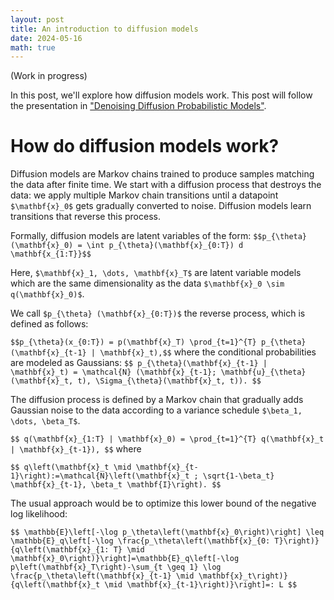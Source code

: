 ```yaml
---
layout: post
title: An introduction to diffusion models
date: 2024-05-16
math: true
---
```


(Work in progress)

In this post, we'll explore how diffusion models work.  This post will follow the presentation in ["Denoising Diffusion Probabilistic Models"](https://arxiv.org/pdf/2006.11239).

# How do diffusion models work?

Diffusion models are Markov chains trained to produce samples matching the data after finite time.  We start with a diffusion process that destroys the data: we apply multiple Markov chain transitions until a datapoint `$\mathbf{x}_0$` gets gradually converted to noise.  Diffusion models learn transitions that reverse this process. 

Formally, diffusion models are latent variables of the form:
`$$p_{\theta}(\mathbf{x}_0) = \int p_{\theta}(\mathbf{x}_{0:T}) d \mathbf{x_{1:T}}$$`

Here, `$\mathbf{x}_1, \dots, \mathbf{x}_T$` are latent variable models which are the same dimensionality as the data `$\mathbf{x}_0 \sim q(\mathbf{x}_0)$`.

We call `$p_{\theta} (\mathbf{x}_{0:T})$` the reverse process, which is defined as follows:

`$$p_{\theta}(x_{0:T}) = p(\mathbf{x}_T) \prod_{t=1}^{T} p_{\theta} (\mathbf{x}_{t-1} | \mathbf{x}_t),$$`
where the conditional probabilities are modeled as Gaussians:
`$$
p_{\theta}(\mathbf{x}_{t-1} | \mathbf{x}_t) = \mathcal{N} (\mathbf{x}_{t-1}; \mathbf{u}_{\theta}(\mathbf{x}_t, t), \Sigma_{\theta}(\mathbf{x}_t, t)).
$$`

The diffusion process is defined by a Markov chain that gradually adds Gaussian noise to the data according to a variance schedule `$\beta_1, \dots, \beta_T$`.

`$$
q(\mathbf{x}_{1:T} | \mathbf{x}_0) = \prod_{t=1}^{T} q(\mathbf{x}_t | \mathbf{x}_{t-1}),
$$`
where 

`$$
q\left(\mathbf{x}_t \mid \mathbf{x}_{t-1}\right):=\mathcal{N}\left(\mathbf{x}_t ; \sqrt{1-\beta_t} \mathbf{x}_{t-1}, \beta_t \mathbf{I}\right).
$$`

The usual approach would be to optimize this lower bound of the negative log likelihood:

`$$
\mathbb{E}\left[-\log p_\theta\left(\mathbf{x}_0\right)\right] \leq \mathbb{E}_q\left[-\log \frac{p_\theta\left(\mathbf{x}_{0: T}\right)}{q\left(\mathbf{x}_{1: T} \mid \mathbf{x}_0\right)}\right]=\mathbb{E}_q\left[-\log p\left(\mathbf{x}_T\right)-\sum_{t \geq 1} \log \frac{p_\theta\left(\mathbf{x}_{t-1} \mid \mathbf{x}_t\right)}{q\left(\mathbf{x}_t \mid \mathbf{x}_{t-1}\right)}\right]=: L
$$`


